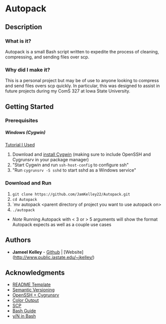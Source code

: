 # Autopack

## Description

### What is it?

Autopack is a small Bash script written to expedite the process of cleaning, compressing, and sending files over scp.

### Why did I make it?

This is a personal project but may be of use to anyone looking to compress and send files overs scp quickly. In particular, this was designed to assist in future projects during my ComS 327 at Iowa State University. 

## Getting Started

### Prerequisites

##### Windows (Cygwin)

[Tutorial I Used](http://www.catonmat.net/blog/windows-through-ssh/)
1. Download and [install Cygwin](https://www.cygwin.com/install.html) (making sure to include OpenSSH and Cygrunsrv in your package manager)
2. "Start Cygwin and run `ssh-host-config` to configure ssh"
3. "Run `cygrunsrv -S sshd` to start sshd as a Windows service"

### Download and Run

1. `git clone https://github.com/JamKelley22/Autopack.git`
2. `cd Autopack`
3. `mv autopack &lt;parent directory of project you want to use autopack on>
4. `./autopack` 
* *Note* Running Autopack with < 3 or > 5 arguments will show the format Autopack expects as well as a couple use cases

## Authors

* **Jameel Kelley** - [Github](https://github.com/JamKelley22) | [Website] (http://www.public.iastate.edu/~jkelley/)

## Acknowledgments

* [README Template](https://gist.github.com/PurpleBooth/109311bb0361f32d87a2)
* [Semantic Versioning](http://semver.org/spec/v2.0.0.html)
* [OpenSSH + Cygrunsrv](http://www.catonmat.net/blog/windows-through-ssh/)
* [Color Output](https://stackoverflow.com/questions/5947742/how-to-change-the-output-color-of-echo-in-linux)
* [SCP](http://www.hypexr.org/linux_scp_help.php)
* [Bash Guide](https://www.panix.com/~elflord/unix/bash-tute.html)
* [y/N in Bash](https://stackoverflow.com/questions/3231804/in-bash-how-to-add-are-you-sure-y-n-to-any-command-or-alias)
